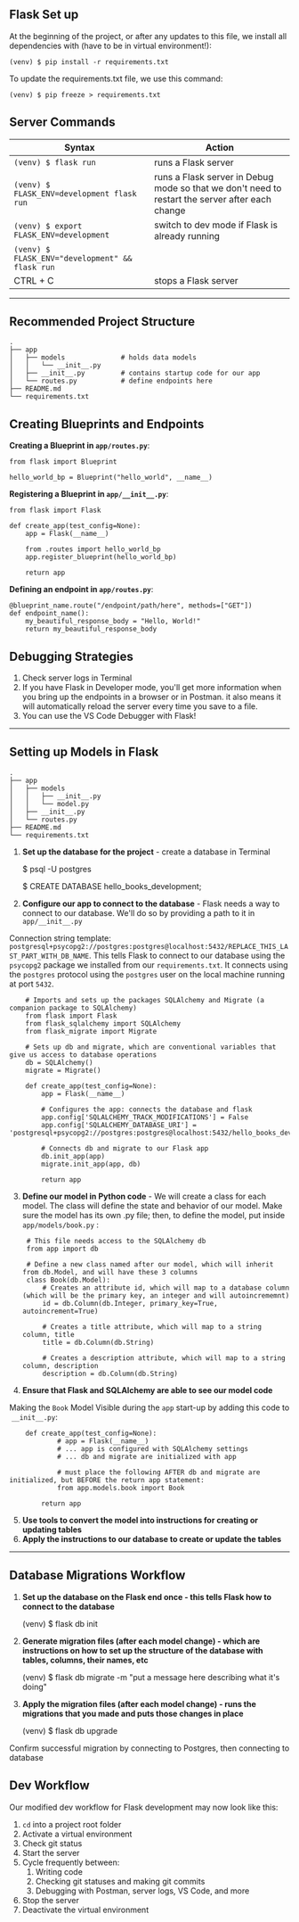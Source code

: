 ## **Flask Set up**

At the beginning of the project, or after any updates to this file, we install all dependencies with (have to be in virtual environment!):

    (venv) $ pip install -r requirements.txt

To update the requirements.txt file, we use this command:

    (venv) $ pip freeze > requirements.txt

## **Server Commands**

Syntax | Action
--- | ---
`(venv) $ flask run` | runs a Flask server
`(venv) $ FLASK_ENV=development flask run` | runs a Flask server in Debug mode so that we don't need to restart the server after each change 
`(venv) $ export FLASK_ENV=development` | switch to dev mode if Flask is already running
`(venv) $ FLASK_ENV="development" && flask run` |
CTRL + C | stops a Flask server


   
---

## **Recommended Project Structure**
    .
    ├── app
    │   ├── models              # holds data models
    │   │   └── __init__.py     
    │   ├── __init__.py         # contains startup code for our app
    │   └── routes.py           # define endpoints here
    ├── README.md
    └── requirements.txt



## **Creating Blueprints and Endpoints**

**Creating a Blueprint in `app/routes.py`**:

    from flask import Blueprint

    hello_world_bp = Blueprint("hello_world", __name__)


**Registering a Blueprint in `app/__init__.py`**:

    from flask import Flask

    def create_app(test_config=None):
        app = Flask(__name__)

        from .routes import hello_world_bp
        app.register_blueprint(hello_world_bp)

        return app


**Defining an endpoint in `app/routes.py`**:

    @blueprint_name.route("/endpoint/path/here", methods=["GET"])
    def endpoint_name():
        my_beautiful_response_body = "Hello, World!"
        return my_beautiful_response_body

## **Debugging Strategies**

1. Check server logs in Terminal
2. If you have Flask in Developer mode, you'll get more information when you bring up the endpoints in a browser or in Postman. it also means it will automatically reload the server every time you save to a file. 
3. You can use the VS Code Debugger with Flask!


---

## **Setting up Models in Flask**
    .
    ├── app
    │   ├── models
    │   │   ├── __init__.py
    │   │   └── model.py
    │   ├── __init__.py
    │   └── routes.py
    ├── README.md
    └── requirements.txt

1. **Set up the database for the project** - create a database in Terminal

    $ psql -U postgres

    $ CREATE DATABASE hello_books_development;


2. **Configure our app to connect to the database** - Flask needs a way to connect to our database. We'll do so by providing a path to it in `app/__init__.py`

Connection string template: `postgresql+psycopg2://postgres:postgres@localhost:5432/REPLACE_THIS_LAST_PART_WITH_DB_NAME`. This tells Flask to connect to our database using the `psycopg2` package we installed from our `requirements.txt`. It connects using the `postgres` protocol using the `postgres` user on the local machine running at port `5432`.

        # Imports and sets up the packages SQLAlchemy and Migrate (a companion package to SQLAlchemy)
        from flask import Flask
        from flask_sqlalchemy import SQLAlchemy
        from flask_migrate import Migrate

        # Sets up db and migrate, which are conventional variables that give us access to database operations
        db = SQLAlchemy()
        migrate = Migrate()

        def create_app(test_config=None):
            app = Flask(__name__)

            # Configures the app: connects the database and flask
            app.config['SQLALCHEMY_TRACK_MODIFICATIONS'] = False
            app.config['SQLALCHEMY_DATABASE_URI'] = 'postgresql+psycopg2://postgres:postgres@localhost:5432/hello_books_development'

            # Connects db and migrate to our Flask app
            db.init_app(app)
            migrate.init_app(app, db)

            return app


3. **Define our model in Python code** - We will create a class for each model. The class will define the state and behavior of our model. Make sure the model has its own .py file; then, to define the model, put inside `app/models/book.py` :

        # This file needs access to the SQLAlchemy db
        from app import db

        # Define a new class named after our model, which will inherit from db.Model, and will have these 3 columns
        class Book(db.Model):
            # Creates an attribute id, which will map to a database column (which will be the primary key, an integer and will autoincrememnt)
            id = db.Column(db.Integer, primary_key=True, autoincrement=True)

            # Creates a title attribute, which will map to a string column, title
            title = db.Column(db.String)

            # Creates a description attribute, which will map to a string column, description
            description = db.Column(db.String)



4. **Ensure that Flask and SQLAlchemy are able to see our model code** 

Making the `Book` Model Visible during the `app` start-up by adding this code to  `__init__.py`:

        def create_app(test_config=None):
                # app = Flask(__name__)
                # ... app is configured with SQLAlchemy settings
                # ... db and migrate are initialized with app

                # must place the following AFTER db and migrate are initialized, but BEFORE the return app statement:
                from app.models.book import Book

            return app


5. **Use tools to convert the model into instructions for creating or updating tables**
6. **Apply the instructions to our database to create or update the tables**

---

## **Database Migrations Workflow**

1. **Set up the database on the Flask end once - this tells Flask how to connect to the database**

    (venv) $ flask db init


2. **Generate migration files (after each model change) - which are instructions on how to set up the structure of the database with tables, columns, their names, etc**

    (venv) $ flask db migrate -m "put a message here describing what it's doing"


3. **Apply the migration files (after each model change) - runs the migrations that you made and puts those changes in place**

    (venv) $ flask db upgrade

Confirm successful migration by connecting to Postgres, then connecting to database 


## **Dev Workflow**

Our modified dev workflow for Flask development may now look like this:

1. `cd` into a project root folder
2. Activate a virtual environment
3. Check git status
4. Start the server
5. Cycle frequently between:
    1. Writing code
    2. Checking git statuses and making git commits
    3. Debugging with Postman, server logs, VS Code, and more
6. Stop the server
7. Deactivate the virtual environment

